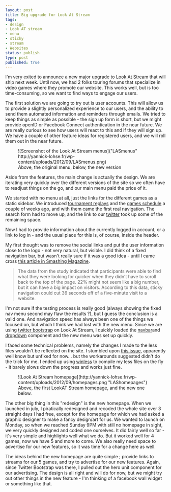 ```yaml
---
layout: post
title: Big upgrade for Look At Stream
tags:
- design
- Look AT stream
- menu
- sticky
- stream
- Websites
status: publish
type: post
published: true
---
```

I'm very exited to announce a new major upgrade to [Look At Stream](http://lookatstream.com/ "Streams, replays and more fun.") that will ship next week. Until now, we had 2 folks touring forums that specialize in video games where they promote our website. This works well, but is too time-consuming, so we want to find ways to engage our users.

The first solution we are going to try out is user accounts. This will allow us to provide a slightly personalized experience to our users, and the ability to send them automated information and reminders through emails. We tried to keep things as simple as possible - the sign up form is short, but we might provide openID or Facebook Connect authentication in the near future. We are really curious to see how users will react to this and if they will sign up. We have a couple of other feature ideas for registered users, and we will roll them out in the near future.

<figure>
	![Screenshot of the Look At Stream menus]("LASmenus" http://yannick-lohse.fr/wp-content/uploads/2012/09/LASmenus.png)
	<figcaption>
		Above, the original menu, below, the new version
	</figcaption>
</figure>

Aside from the features, the main change is actually the design. We are iterating very quickly over the different versions of the site so we often have to readjust things on the go, and our main menu paid the price of it.

We started with no menu at all, just the links for the different games as a static sidebar. We introduced [tournament replays](http://lookatstream.com/replay/league-of-legends "League of Legends tournament replays") and the [games schedule](http://lookatstream.com/planning/league-of-legends "Upcomming League of legends tournaments") a couple of weeks ago, and with them came the first real navigation. The search form had to move up, and the link to our [twitter](https://twitter.com/LookAtStream "Follow Look At Stream on twitter") took up some of the remaining space.

Now I had to provide information about the currently logged in account, or a link to log in - and the usual place for this is, of course, inside the header.

My first thought was to remove the social links and put the user information close to the logo - not very natural, but visible. I did think of a fixed navigation bar, but wasn't really sure if it was a good idea - until I came cross [this article in Smashing Magazine](http://uxdesign.smashingmagazine.com/2012/09/11/sticky-menus-are-quicker-to-navigate/ "Sticky menus are quicker ?").

> The data from the study indicated that participants were able to find what they were looking for quicker when they didn’t have to scroll back to the top of the page. 22% might not seem like a big number, but it can have a big impact on visitors. According to this data, sticky navigation could cut 36 seconds off of a five-minute visit to a website.

I'm not sure if the testing process is really good (always showing the fixed nav menu second may flaw the results ?), but I guess the conclusion is a valid one. And navigation speed has always been one of the things we focused on, but which I think we had lost with the new menu. Since we are using [twitter bootstrap](http://twitter.github.com/bootstrap/ "THE Twitter Bootstrap") on Look At Stream, I quickly loaded the [navbar](http://twitter.github.com/bootstrap/components.html#navs "Navbar component - sticky navbar set up in a minute.")and [dropdown](http://twitter.github.com/bootstrap/javascript.html#dropdowns "The dropdown component") component and the new menu was set up quickly.

I faced some technical problems, namely the changes I made to the less files wouldn't be reflected on the site. I stumbled upon [this issue](https://github.com/cloudhead/less.js/issues/47 "Less files cached inside the localstorage"), apparently well know but unfixed for now... but the workarounds suggested didn't do the trick for me. I ended up using [winless](http://winless.org/ "Winless, a Less compile for windows with a GUI") to compile my less files on the fly - it barely slows down the progress and works just fine.

<figure>
	![Look At Stream homepage](http://yannick-lohse.fr/wp-content/uploads/2012/09/homepages.png "LAShomepages")
	<figcaption>
		Above, the first LookAT Stream homepage, and the new one below.
	</figcaption>
</figure>

The other big thing in this "redesign" is the new homepage. When we launched in july, I piratically redesigned and recoded the whole site over 3 straight days I had free, except for the homepage for which we had asked a graphic designer to make a fancy design/art for us. We wanted to launch on Monday, so when we reached Sunday 9PM with still no homepage in sight, we very quickly designed and coded one ourselves. It did fairly well so far - it's very simple and highlights well what we do. But it worked well for 4 games, now we have 5 and more to come. We also really need space to advertise for our new features, so it was time for a change here as well.

The ideas behind the new homepage are quite simple ; provide links to streams for our 5 games, and try to advertise for our new features. Again, since Twitter Bootstrap was there, I pulled out the hero unit component for our advertising. The design is all right and will do for now, but we might try out other things in the new feature - I'm thinking of a facebook wall widget or something like that.
